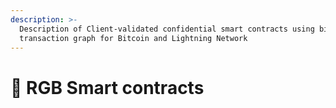 ```yaml
---
description: >-
  Description of Client-validated confidential smart contracts using bitcoin
  transaction graph for Bitcoin and Lightning Network
---
```


# 📜 RGB Smart contracts

